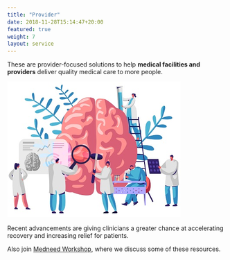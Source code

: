 ```yaml
---
title: "Provider"
date: 2018-11-28T15:14:47+20:00 
featured: true
weight: 7
layout: service
---
```


These are provider-focused solutions to help **medical facilities and providers** deliver quality medical care to more people. 

![Research Tools](/images/illustrations/providers.jpg)


Recent advancements are giving clinicians a greater chance at accelerating recovery and increasing relief for patients. 



Also join <a href="https://workshop.medneed.com" target="_blank">Medneed Workshop</a>, where we discuss some of these resources.







